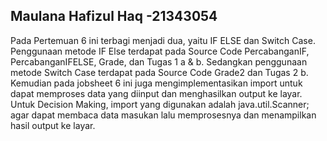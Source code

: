## Maulana Hafizul Haq -21343054
Pada Pertemuan  6 ini terbagi menjadi dua, yaitu IF ELSE dan Switch Case. Penggunaan metode IF Else terdapat pada Source Code PercabanganIF, PercabanganIFELSE, Grade, dan Tugas 1 a & b. Sedangkan penggunaan metode Switch Case terdapat pada Source Code Grade2 dan Tugas 2 b. Kemudian pada jobsheet 6 ini juga mengimplementasikan import untuk dapat memproses data yang diinput dan menghasilkan output ke layar. Untuk Decision Making, import yang digunakan adalah java.util.Scanner; agar dapat membaca data masukan lalu memprosesnya dan menampilkan hasil output ke layar.
